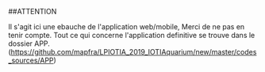 ##ATTENTION

Il s'agit ici une ebauche de l'application web/mobile, Merci de ne pas en tenir compte.
Tout ce qui concerne l'application definitive se trouve dans le dossier APP. 
(https://github.com/mapfra/LPIOTIA_2019_IOTIAquarium/new/master/codes_sources/APP)
